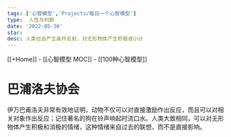 ```yaml
---
tags: ['心智模型','Projects/每日一个心智模型']
type:  人性与判断
date: '2022-05-30'
star:
desc: 人类也会产生条件反射，对无形物体产生积极或小计
---
```

[[+Home]] - [[心智模型 MOC]] - [[100种心智模型]]


# 巴浦洛夫协会
伊万巴甫洛夫非常有效地证明，动物不仅可以对直接激励作出反应，而且可以对相关对象作出反应；记住著名的狗在铃声响起时流口水。人类大致相同，可以对无形物体产生积极和消极的情绪，这种情绪来自过去的联想，而不是直接影响。